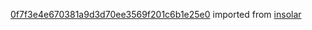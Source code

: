 [0f7f3e4e670381a9d3d70ee3569f201c6b1e25e0](https://github.com/insolar/insolar/commit/0f7f3e4e670381a9d3d70ee3569f201c6b1e25e0) imported from [insolar](https://github.com/insolar/insolar)
